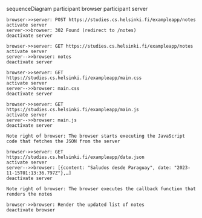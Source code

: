 sequenceDiagram
    participant browser
    participant server

    browser->>server: POST https://studies.cs.helsinki.fi/exampleapp/notes
    activate server
    server->>browser: 302 Found (redirect to /notes)
    deactivate server

    browser->>server: GET https://studies.cs.helsinki.fi/exampleapp/notes
    activate server
    server-->>browser: notes
    deactivate server

    browser->>server: GET https://studies.cs.helsinki.fi/exampleapp/main.css
    activate server
    server-->>browser: main.css
    deactivate server

    browser->>server: GET https://studies.cs.helsinki.fi/exampleapp/main.js
    activate server
    server-->>browser: main.js
    deactivate server

    Note right of browser: The browser starts executing the JavaScript code that fetches the JSON from the server

    browser->>server: GET https://studies.cs.helsinki.fi/exampleapp/data.json
    activate server
    server-->>browser: [{content: "Saludos desde Paraguay", date: "2023-11-15T01:13:36.797Z"},…]
    deactivate server

    Note right of browser: The browser executes the callback function that renders the notes

    browser->>browser: Render the updated list of notes
    deactivate browser
